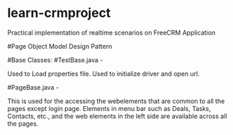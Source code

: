 # learn-crmproject
Practical implementation of realtime scenarios on FreeCRM Application

#Page Object Model Design Pattern

#Base Classes:
#TestBase.java -

  Used to Load properties file.
  Used to initialize driver and open url.

#PageBase.java -

  This is used for the accessing the webelements that are common to all the pages except login page.
  Elements in menu bar such as Deals, Tasks, Contacts, etc., and the web elements in the left side are available across all the pages.
